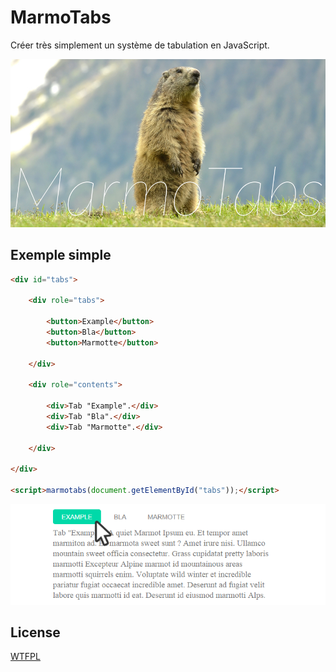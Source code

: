 MarmoTabs
=========

Créer très simplement un système de tabulation en JavaScript.

![Logo](https://raw.githubusercontent.com/marmottes/marmotabs/master/image.jpg "logo")

Exemple simple
----

```html
<div id="tabs">
	
	<div role="tabs">

		<button>Example</button>
		<button>Bla</button>
		<button>Marmotte</button>

	</div>

	<div role="contents">
		
		<div>Tab "Example".</div>
		<div>Tab "Bla".</div>
		<div>Tab "Marmotte".</div>

	</div>

</div>

<script>marmotabs(document.getElementById("tabs"));</script>
```

![Exemple](https://raw.githubusercontent.com/marmottes/marmotabs/master/example.png "example")

License
----

[WTFPL](http://www.wtfpl.net/)